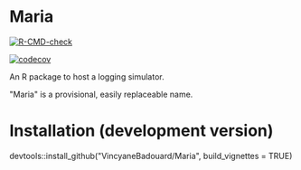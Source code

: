 # Maria

[![R-CMD-check](https://github.com/VincyaneBadouard/Maria/workflows/R-CMD-check/badge.svg)](https://github.com/VincyaneBadouard/Maria/actions)

[![codecov](https://codecov.io/gh/VincyaneBadouard/Maria/branch/master/graph/badge.svg?token=ZG0R29IKA2)](https://codecov.io/gh/VincyaneBadouard/Maria)

An R package to host a logging simulator.

"Maria" is a provisional, easily replaceable name.


 # Installation (development version)
devtools::install_github("VincyaneBadouard/Maria", build_vignettes = TRUE)
